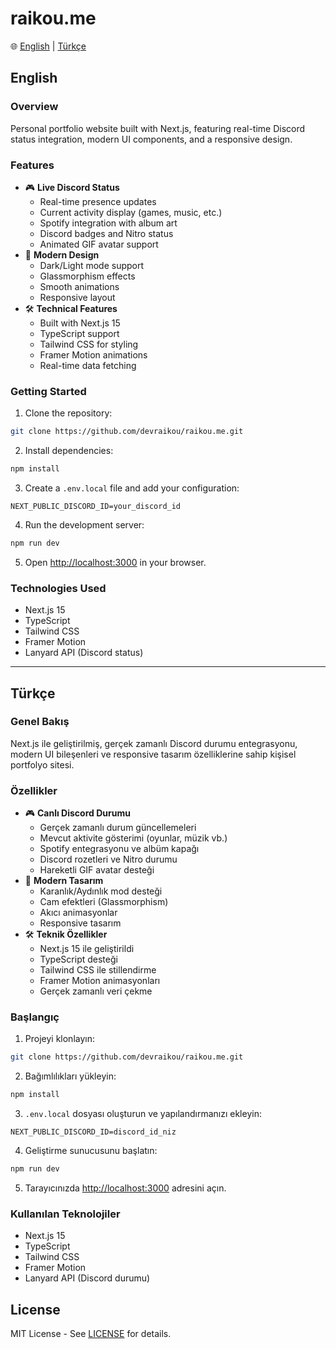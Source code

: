 # raikou.me

🌐 [English](#english) | [Türkçe](#türkçe)

## English

### Overview
Personal portfolio website built with Next.js, featuring real-time Discord status integration, modern UI components, and a responsive design.

### Features
- 🎮 **Live Discord Status**
  - Real-time presence updates
  - Current activity display (games, music, etc.)
  - Spotify integration with album art
  - Discord badges and Nitro status
  - Animated GIF avatar support
- 🎨 **Modern Design**
  - Dark/Light mode support
  - Glassmorphism effects
  - Smooth animations
  - Responsive layout
- 🛠 **Technical Features**
  - Built with Next.js 15
  - TypeScript support
  - Tailwind CSS for styling
  - Framer Motion animations
  - Real-time data fetching

### Getting Started
1. Clone the repository:
```bash
git clone https://github.com/devraikou/raikou.me.git
```

2. Install dependencies:
```bash
npm install
```

3. Create a `.env.local` file and add your configuration:
```env
NEXT_PUBLIC_DISCORD_ID=your_discord_id
```

4. Run the development server:
```bash
npm run dev
```

5. Open [http://localhost:3000](http://localhost:3000) in your browser.

### Technologies Used
- Next.js 15
- TypeScript
- Tailwind CSS
- Framer Motion
- Lanyard API (Discord status)

---

## Türkçe

### Genel Bakış
Next.js ile geliştirilmiş, gerçek zamanlı Discord durumu entegrasyonu, modern UI bileşenleri ve responsive tasarım özelliklerine sahip kişisel portfolyo sitesi.

### Özellikler
- 🎮 **Canlı Discord Durumu**
  - Gerçek zamanlı durum güncellemeleri
  - Mevcut aktivite gösterimi (oyunlar, müzik vb.)
  - Spotify entegrasyonu ve albüm kapağı
  - Discord rozetleri ve Nitro durumu
  - Hareketli GIF avatar desteği
- 🎨 **Modern Tasarım**
  - Karanlık/Aydınlık mod desteği
  - Cam efektleri (Glassmorphism)
  - Akıcı animasyonlar
  - Responsive tasarım
- 🛠 **Teknik Özellikler**
  - Next.js 15 ile geliştirildi
  - TypeScript desteği
  - Tailwind CSS ile stillendirme
  - Framer Motion animasyonları
  - Gerçek zamanlı veri çekme

### Başlangıç
1. Projeyi klonlayın:
```bash
git clone https://github.com/devraikou/raikou.me.git
```

2. Bağımlılıkları yükleyin:
```bash
npm install
```

3. `.env.local` dosyası oluşturun ve yapılandırmanızı ekleyin:
```env
NEXT_PUBLIC_DISCORD_ID=discord_id_niz
```

4. Geliştirme sunucusunu başlatın:
```bash
npm run dev
```

5. Tarayıcınızda [http://localhost:3000](http://localhost:3000) adresini açın.

### Kullanılan Teknolojiler
- Next.js 15
- TypeScript
- Tailwind CSS
- Framer Motion
- Lanyard API (Discord durumu)

## License

MIT License - See [LICENSE](LICENSE) for details.
